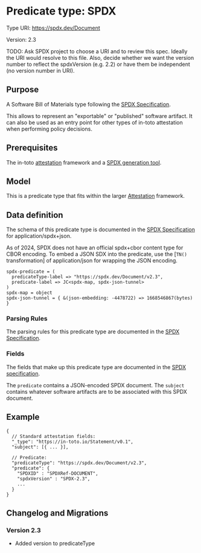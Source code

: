 # Predicate type: SPDX

Type URI: https://spdx.dev/Document

Version: 2.3

TODO: Ask SPDX project to choose a URI and to review this spec. Ideally the URI
would resolve to this file. Also, decide whether we want the version number to
reflect the spdxVersion (e.g. 2.2) or have them be independent (no version
number in URI).

## Purpose

A Software Bill of Materials type following the
[SPDX Specification].

This allows to represent an "exportable" or "published" software artifact. It
can also be used as an entry point for other types of in-toto attestation when
performing policy decisions.

## Prerequisites

The in-toto [attestation] framework and a [SPDX generation tool].

## Model

This is a predicate type that fits within the larger [Attestation] framework.

## Data definition

The schema of this predicate type is documented in the
[SPDX Specification] for application/spdx+json.

As of 2024, SPDX does not have an official spdx+cbor content type for CBOR encoding.
To embed a JSON SDX into the predicate, use the [`TN()` transformation] of application/json for wrapping the JSON encoding.

```cddl
spdx-predicate = (
  predicateType-label => "https://spdx.dev/Document/v2.3",
  predicate-label => JC<spdx-map, spdx-json-tunnel>
)
spdx-map = object
spdx-json-tunnel = { &(json-embedding: -4478722) => 1668546867(bytes) }
```

### Parsing Rules

The parsing rules for this predicate type are documented in the
[SPDX Specification].

### Fields

The fields that make up this predicate type are documented in the
[SPDX specification].

The `predicate` contains a JSON-encoded SPDX document.
The `subject` contains whatever software artifacts are to be associated with
this SPDX document.

## Example

```jsonc
{
  // Standard attestation fields:
  "_type": "https://in-toto.io/Statement/v0.1",
  "subject": [{ ... }],

  // Predicate:
  "predicateType": "https://spdx.dev/Document/v2.3",
  "predicate": {
    "SPDXID" : "SPDXRef-DOCUMENT",
    "spdxVersion" : "SPDX-2.3",
    ...
  }
}
```

## Changelog and Migrations

### Version 2.3

-   Added version to predicateType

[Attestation]: ../README.md
[SPDX specification]: https://spdx.github.io/spdx-spec/v2.3
[SPDX generation tool]: https://spdx.dev/resources/tools/
